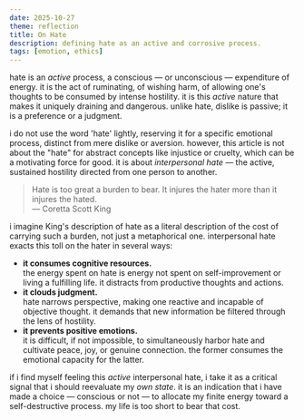 ```yaml
---
date: 2025-10-27
theme: reflection
title: On Hate
description: defining hate as an active and corrosive process.
tags: [emotion, ethics]
---
```


hate is an *active* process, a conscious — or unconscious — expenditure of energy. it is the act of ruminating, of wishing harm, of allowing one's thoughts to be consumed by intense hostility. it is this *active* nature that makes it uniquely draining and dangerous. unlike hate, dislike is passive; it is a preference or a judgment.

i do not use the word 'hate' lightly, reserving it for a specific emotional process, distinct from mere dislike or aversion. however, this article is not about the "hate" for abstract concepts like injustice or cruelty, which can be a motivating force for good. it is about *interpersonal hate* — the active, sustained hostility directed from one person to another.

> Hate is too great a burden to bear. It injures the hater more than it injures the hated. \
> — Coretta Scott King

i imagine King's description of hate as a literal description of the cost of carrying such a burden, not just a metaphorical one. interpersonal hate exacts this toll on the hater in several ways:

- **it consumes cognitive resources.** \
  the energy spent on hate is energy not spent on self-improvement or living a fulfilling life. it distracts from productive thoughts and actions.
- **it clouds judgment.** \
  hate narrows perspective, making one reactive and incapable of objective thought. it demands that new information be filtered through the lens of hostility.
- **it prevents positive emotions.** \
  it is difficult, if not impossible, to simultaneously harbor hate and cultivate peace, joy, or genuine connection. the former consumes the emotional capacity for the latter.

if i find myself feeling this *active* interpersonal hate, i take it as a critical signal that i should reevaluate my *own state*. it is an indication that i have made a choice — conscious or not — to allocate my finite energy toward a self-destructive process. my life is too short to bear that cost.
